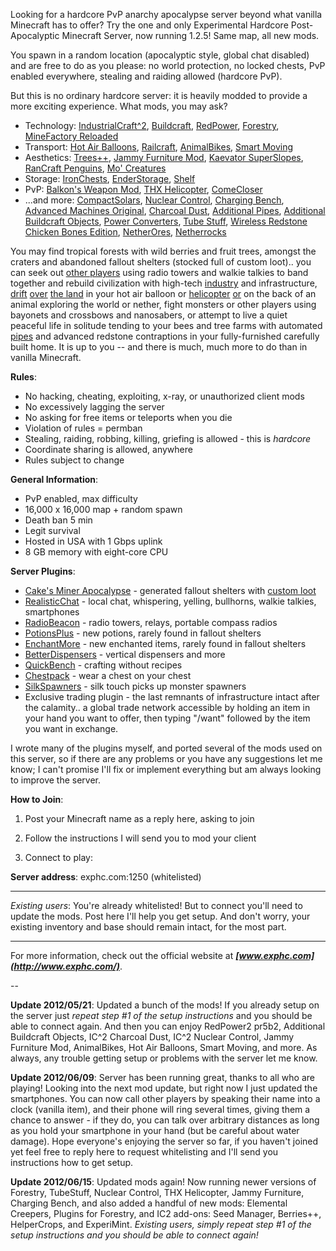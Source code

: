 Looking for a hardcore PvP anarchy apocalypse server beyond what vanilla Minecraft has to offer? Try the one and only Experimental Hardcore Post-Apocalyptic Minecraft Server, now running 1.2.5! Same map, all new mods.

You spawn in a random location (apocalyptic style, global chat disabled) and are free to do as you please: no world protection, no locked chests, PvP enabled everywhere, stealing and raiding allowed (hardcore PvP).

But this is no ordinary hardcore server: it is heavily modded to provide a more exciting experience. What mods, you may ask?

* Technology: [IndustrialCraft^2](http://wiki.industrial-craft.net/index.php?title=Main_Page), [Buildcraft](http://www.mod-buildcraft.com/), [RedPower](http://integratedredstone.wikispaces.com/), [Forestry](http://forestry.sengir.net/wiki/), [MineFactory Reloaded](https://github.com/balr0g/MineFactoryReloaded/wiki)
* Transport:  [Hot Air Balloons](http://www.minecraftforum.net/topic/1231648-125-hot-air-balloons-v21-forge-multiplayer-smp/), [Railcraft](http://railcraft.wikispaces.com/), [AnimalBikes](http://www.minecraftforum.net/topic/762794-125-animal-bikes-sspsmp-added-dinos-and-a-bunny-also-now-with-forge-support/), [Smart Moving](http://www.minecraftforum.net/topic/361430-125smp-smart-moving/)
* Aesthetics: [Trees++](http://www.minecraftforum.net/topic/1028159-124trees-v1330-forgesmpbukkit36-trees7-biomes/), [Jammy Furniture Mod](http://www.minecraftforum.net/topic/1098808-v32-125-mod-loader-smp-forge-jammy-furniture-mod/), [Kaevator SuperSlopes](http://www.minecraftforum.net/topic/151725-123-kaevator-mods-slopes-wooden-frames-wallpapers/), [RanCraft Penguins](http://www.minecraftforum.net/topic/910095-125-rancraft-penguins-seven-species-mlmp-forge-bukkit/), [Mo' Creatures](http://www.minecraftforum.net/topic/81771-v125-mo-creatures-v362-with-ostriches-fishbowls-and-smp-support/)
* Storage: [IronChests](http://www.minecraftforum.net/topic/981855-125-forge-sspsmpbukkit-ironchests-331-now-open-source/), [EnderStorage](http://www.minecraftforum.net/topic/1160665-125mods-quiddity-modding/), [Shelf](http://www.minecraftforum.net/topic/75440-v125-risugamis-mods-everything-updated/)
* PvP: [Balkon's Weapon Mod](http://www.minecraftforum.net/topic/211517-125-balkons-weaponmod-v86/), [THX Helicopter](http://www.minecraftforum.net/topic/763209-125-mod-thx-helicopter/), [ComeCloser](http://www.minecraftforum.net/topic/754668-125forgesmpdarkguardsmans-mods/)
* ...and more: [CompactSolars](http://forum.industrial-craft.net/index.php?page=Thread&postID=42234#post42234), [Nuclear Control](http://forum.industrial-craft.net/index.php?page=Thread&threadID=5915), [Charging Bench](http://forum.industrial-craft.net/index.php?page=Thread&threadID=929), [Advanced Machines Original](http://forum.industrial-craft.net/index.php?page=Thread&threadID=5077), [Charcoal Dust](http://forum.industrial-craft.net/index.php?page=Thread&threadID=4393), [Additional Pipes](https://github.com/DaStormBringer/AdditionalPipes/wiki), [Additional Buildcraft Objects](http://www.minecraftforum.net/topic/682821-125bc3152214091-additional-buildcraft-objects/), [Power Converters](http://www.minecraftforum.net/topic/119361-125-tehkrushs-mods-timber-updated/#power), [Tube Stuff](http://www.minecraftforum.net/topic/1001131-110123125-immibiss-mods-smp/), [Wireless Redstone Chicken Bones Edition](http://www.minecraftforum.net/topic/909223-125-smp-chickenbones-mods/), [NetherOres](https://github.com/balr0g/NetherOres), [Netherrocks](http://www.minecraftforum.net/topic/1152139-minecraft-125-netherrocks-mod-ssp-smp/)

You may find tropical forests with wild berries and fruit trees, amongst the craters and abandoned fallout shelters (stocked full of custom loot).. you can seek out [other players](http://i.imgur.com/HgiFu.jpg) using radio towers and walkie talkies to band together and rebuild civilization with high-tech [industry](http://i.imgur.com/bpEwu.jpg) and infrastructure, [drift](http://i.imgur.com/ENJnI.jpg) [over](http://i.imgur.com/7pmgh.jpg) [the land](http://i.imgur.com/xgBVb.jpg) in your hot air balloon or [helicopter](http://i.imgur.com/69UcI.jpg) [or](http://i.imgur.com/3Gj8R.jpg) on the back of an animal exploring the world or nether, fight monsters or other players using bayonets and crossbows and nanosabers, or attempt to live a quiet peaceful life in solitude tending to your bees and tree farms with automated [pipes](http://i.imgur.com/zYfML.jpg) and advanced redstone contraptions in your fully-furnished carefully built home. It is up to you -- and there is much, much more to do than in vanilla Minecraft.

**Rules**:

* No hacking, cheating, exploiting, x-ray, or unauthorized client mods
* No excessively lagging the server
* No asking for free items or teleports when you die
* Violation of rules = permban
* Stealing, raiding, robbing, killing, griefing is allowed - this is *hardcore*
* Coordinate sharing is allowed, anywhere 
* Rules subject to change 

**General Information**:

* PvP enabled, max difficulty
* 16,000 x 16,000 map + random spawn
* Death ban 5 min
* Legit survival
* Hosted in USA with 1 Gbps uplink
* 8 GB memory with eight-core CPU

**Server Plugins**:

* [Cake's Miner Apocalypse](http://dev.bukkit.org/server-mods/cakes-miner-apocalypse/) - generated fallout shelters with [custom loot](http://imgur.com/a/xnY6g/)
* [RealisticChat](http://dev.bukkit.org/server-mods/realisticchat) - local chat, whispering, yelling, bullhorns, walkie talkies, smartphones
* [RadioBeacon](http://dev.bukkit.org/server-mods/radiobeacon/) - radio towers, relays, portable compass radios
* [PotionsPlus](http://dev.bukkit.org/server-mods/potionsplus/) - new potions, rarely found in fallout shelters
* [EnchantMore](http://dev.bukkit.org/server-mods/enchantmore/) - new enchanted items, rarely found in fallout shelters
* [BetterDispensers](http://dev.bukkit.org/server-mods/betterdispensers/) - vertical dispensers and more
* [QuickBench](http://dev.bukkit.org/server-mods/quickbench) - crafting without recipes
* [Chestpack](http://dev.bukkit.org/server-mods/chestpack/) - wear a chest on your chest 
* [SilkSpawners](http://dev.bukkit.org/server-mods/silkspawners/) - silk touch picks up monster spawners
* Exclusive trading plugin - the last remnants of infrastructure intact after the calamity.. a global trade network
accessible by holding an item in your hand you want to offer, then typing "/want" followed by the item you want in exchange.

I wrote many of the plugins myself, and ported several of the mods used on this server, so if there are any problems or you have any suggestions let me know;
I can't promise I'll fix or implement everything but am always looking to improve the server.

**How to Join**:

1. Post your Minecraft name as a reply here, asking to join

2. Follow the instructions I will send you to mod your client

3. Connect to play:

**Server address**: exphc.com:1250 (whitelisted)

---

*Existing users*: You're already whitelisted! But to connect you'll need to update the mods. Post here I'll help you get setup.
And don't worry, your existing inventory and base should remain intact, for the most part.

---

For more information, check out the official website at ***[www.exphc.com](http://www.exphc.com/)***.

--

**Update 2012/05/21**: Updated a bunch of the mods! If you already setup on the server just *repeat step #1 of the setup instructions* and you should be able to connect again. And then you can enjoy RedPower2 pr5b2, Additional Buildcraft Objects, IC^2 Charcoal Dust, IC^2 Nuclear Control, Jammy Furniture Mod, AnimalBikes, Hot Air Balloons, Smart Moving, and more. As always, any trouble getting setup or problems with the server let me know.

**Update 2012/06/09**: Server has been running great, thanks to all who are playing! Looking into the next mod update, but right now I just updated the smartphones. You can now call other players by speaking their name into a clock (vanilla item), and their phone will ring several times, giving them a chance to answer - if they do, you can talk over arbitrary distances as long as you hold your smartphone in your hand (but be careful about water damage). Hope everyone's enjoying the server so far, if you haven't joined yet feel free to reply here to request whitelisting and I'll send you instructions how to get setup.

**Update 2012/06/15**: Updated mods again! Now running newer versions of Forestry, TubeStuff, Nuclear Control, THX Helicopter, Jammy Furniture, Charging Bench, and also added a handful of new mods: Elemental Creepers, Plugins for Forestry, and IC2 add-ons: Seed Manager, Berries++, HelperCrops, and ExperiMint. *Existing users, simply repeat step #1 of the setup instructions and you should be able to connect again!*